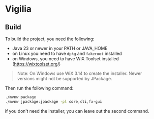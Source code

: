 # Vigilia

## Build

To build the project, you need the following:

- Java 23 or newer in your PATH or JAVA_HOME
- on Linux you need to have `dpkg` and `fakeroot` installed
- on Windows, you need to have WiX Toolset installed (https://wixtoolset.org/)

> Note: On Windows use WiX 3.14 to create the installer. Newer versions might not be supported by JPackage.

Then run the following command:

```bash
./mvnw package
./mvnw jpackage:jpackage -pl core,cli,fx-gui
```

if you don't need the installer, you can leave out the second command.
